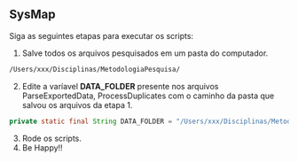 ## SysMap

Siga as seguintes etapas para executar os scripts:

1) Salve todos os arquivos pesquisados em um pasta do computador. 

```bash
/Users/xxx/Disciplinas/MetodologiaPesquisa/
```

2) Edite a varíavel **DATA_FOLDER** presente nos arquivos ParseExportedData, ProcessDuplicates com o caminho da pasta que salvou os arquivos da etapa 1.

```java
private static final String DATA_FOLDER = "/Users/xxx/Disciplinas/MetodologiaPesquisa/";
```

3) Rode os scripts.
4) Be Happy!!
